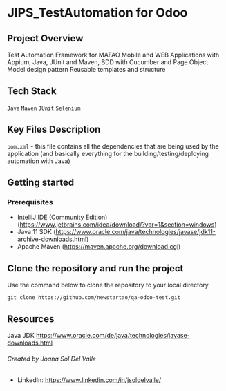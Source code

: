 
# JIPS_TestAutomation for Odoo

## Project Overview
Test Automation Framework for MAFAO Mobile and WEB Applications with Appium, Java, JUnit and Maven, BDD with Cucumber and Page Object Model design pattern
Reusable templates and structure

## Tech Stack

`Java` `Maven` `JUnit` `Selenium`

## Key Files Description

`pom.xml` - this file contains all the dependencies that are being used by the application (and basically everything for the building/testing/deploying automation with Java)

## Getting started

### Prerequisites
* IntelliJ IDE (Community Edition) (https://www.jetbrains.com/idea/download/?var=1&section=windows)
* Java 11 SDK (https://www.oracle.com/java/technologies/javase/jdk11-archive-downloads.html)
* Apache Maven (https://maven.apache.org/download.cgi)

## Clone the repository and run the project

Use the command below to clone the repository to your local directory

`git clone https://github.com/newstartao/qa-odoo-test.git`


## Resources
Java JDK
https://www.oracle.com/de/java/technologies/javase-downloads.html


###### Created by Joana Sol Del Valle

* LinkedIn: https://www.linkedin.com/in/jsoldelvalle/

